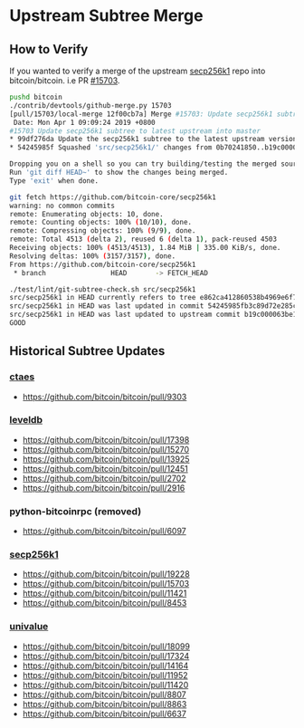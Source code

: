 # Upstream Subtree Merge

## How to Verify

If you wanted to verify a merge of the upstream [secp256k1](https://github.com/bitcoin-core/secp256k1) repo into bitcoin/bitcoin. i.e PR [#15703](https://github.com/bitcoin/bitcoin/pull/15703).

```bash
pushd bitcoin
./contrib/devtools/github-merge.py 15703
[pull/15703/local-merge 12f00cb7a] Merge #15703: Update secp256k1 subtree to latest upstream
 Date: Mon Apr 1 09:09:24 2019 +0800
#15703 Update secp256k1 subtree to latest upstream into master
* 99df276da Update the secp256k1 subtree to the latest upstream version (Pieter Wuille) (pull/15703/head)
* 54245985f Squashed 'src/secp256k1/' changes from 0b70241850..b19c000063 (Pieter Wuille)

Dropping you on a shell so you can try building/testing the merged source.
Run 'git diff HEAD~' to show the changes being merged.
Type 'exit' when done.

git fetch https://github.com/bitcoin-core/secp256k1
warning: no common commits
remote: Enumerating objects: 10, done.
remote: Counting objects: 100% (10/10), done.
remote: Compressing objects: 100% (9/9), done.
remote: Total 4513 (delta 2), reused 6 (delta 1), pack-reused 4503
Receiving objects: 100% (4513/4513), 1.84 MiB | 335.00 KiB/s, done.
Resolving deltas: 100% (3157/3157), done.
From https://github.com/bitcoin-core/secp256k1
 * branch                HEAD       -> FETCH_HEAD

./test/lint/git-subtree-check.sh src/secp256k1
src/secp256k1 in HEAD currently refers to tree e862ca412860538b4969e6f77c8c005695e5ed28
src/secp256k1 in HEAD was last updated in commit 54245985fb3c89d72e285c4db39d38ed2f5fb0de (tree e862ca412860538b4969e6f77c8c005695e5ed28)
src/secp256k1 in HEAD was last updated to upstream commit b19c000063be11018b4d1a6b0a85871ab9d0bdcf (tree e862ca412860538b4969e6f77c8c005695e5ed28)
GOOD
```

## Historical Subtree Updates

### [ctaes](https://github.com/bitcoin-core/ctaes)

- https://github.com/bitcoin/bitcoin/pull/9303

### [leveldb](https://github.com/bitcoin-core/leveldb)

- https://github.com/bitcoin/bitcoin/pull/17398
- https://github.com/bitcoin/bitcoin/pull/15270
- https://github.com/bitcoin/bitcoin/pull/13925
- https://github.com/bitcoin/bitcoin/pull/12451
- https://github.com/bitcoin/bitcoin/pull/2702
- https://github.com/bitcoin/bitcoin/pull/2916

### python-bitcoinrpc (removed)
- https://github.com/bitcoin/bitcoin/pull/6097

### [secp256k1](https://github.com/bitcoin-core/secp256k1)

- https://github.com/bitcoin/bitcoin/pull/19228
- https://github.com/bitcoin/bitcoin/pull/15703
- https://github.com/bitcoin/bitcoin/pull/11421
- https://github.com/bitcoin/bitcoin/pull/8453

### [univalue](https://github.com/bitcoin-core/univalue)

- https://github.com/bitcoin/bitcoin/pull/18099
- https://github.com/bitcoin/bitcoin/pull/17324
- https://github.com/bitcoin/bitcoin/pull/14164
- https://github.com/bitcoin/bitcoin/pull/11952
- https://github.com/bitcoin/bitcoin/pull/11420
- https://github.com/bitcoin/bitcoin/pull/8807
- https://github.com/bitcoin/bitcoin/pull/8863
- https://github.com/bitcoin/bitcoin/pull/6637
